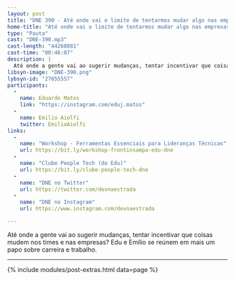 ```yaml
---
layout: post
title: "DNE 390 - Até onde vai o limite de tentarmos mudar algo nas empresas?"
home-title: "Até onde vai o limite de tentarmos mudar algo nas empresas?"
type: "Pauta"
cast: "DNE-390.mp3"
cast-length: "44268881"
cast-time: "00:46:07"
description: |
  Até onde a gente vai ao sugerir mudanças, tentar incentivar que coisas mudem nos times e nas empresas? Edu e Emílio se reúnem em mais um papo sobre carreira e trabalho.
libsyn-image: "DNE-390.png"
lybsyn-id: "27655557"
participants:
  -
    name: Eduardo Matos
    link: "https://instagram.com/eduj.matos"
  -
    name: Emilio Aiolfi
    twitter: EmilioAiolfi
links:
  -
    name: "Workshop - Ferramentas Essenciais para Lideranças Técnicas"
    url: https://bit.ly/workshop-frontinsampa-edu-dne
  -
    name: "Clube People Tech (do Edu)"
    url: https://bit.ly/clube-people-tech-dne
  -
    name: "DNE no Twitter"
    url: https://twitter.com/devnaestrada
  -
    name: "DNE no Instagram"
    url: https://www.instagram.com/devnaestrada

---
```


Até onde a gente vai ao sugerir mudanças, tentar incentivar que coisas mudem nos times e nas empresas? Edu e Emílio se reúnem em mais um papo sobre carreira e trabalho.

---

{% include modules/post-extras.html data=page %}
